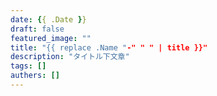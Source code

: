 ```yaml
---
date: {{ .Date }}
draft: false
featured_image: ""
title: "{{ replace .Name "-" " " | title }}"
description: "タイトル下文章"
tags: []
authers: []
---
```

